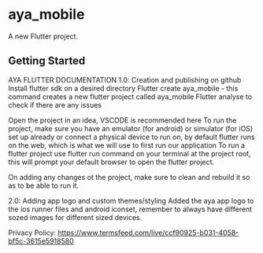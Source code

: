 # aya_mobile

A new Flutter project.

## Getting Started

AYA FLUTTER DOCUMENTATION
1.0: Creation and publishing on github
Install flutter sdk on a desired directory
Flutter create aya_mobile - this command creates a new flutter project called aya_mobile
Flutter analyse to check if there are any issues

Open the project in an idea, VSCODE is recommended here
To run the project, make sure you have an emulator (for android) or simulator (for iOS) set up already or connect a physical device to run on, by default flutter runs on the web, which is what we will use to first run our application
To run a flutter project use flutter run command on your terminal at the project root, this will prompt your default browser to open the flutter project.

On adding any changes ot the project, make sure to clean and rebuild it so as to be able to run it. 

2.0: Adding app logo and custom themes/styling
Added the aya app logo to the ios runner files and android iconset, remember to always have different sozed images for different sized devices.  

Privacy Policy: https://www.termsfeed.com/live/ccf90925-b031-4058-bf5c-3615e5918580